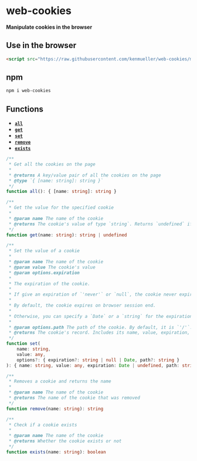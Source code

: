 # **web-cookies**

**Manipulate cookies in the browser**

## **Use in the browser**

```html
<script src="https://raw.githubusercontent.com/kenmueller/web-cookies/master/browser/index.min.js"></script>
```

## **npm**

```bash
npm i web-cookies
```

## **Functions**

- **[`all`](#all-function)**
- **[`get`](#get-function)**
- **[`set`](#set-function)**
- **[`remove`](#remove-function)**
- **[`exists`](#exists-function)**

<div id="all-function"></div>

```typescript
/**
 * Get all the cookies on the page
 *
 * @returns A key/value pair of all the cookies on the page
 * @type `{ [name: string]: string }`
 */
function all(): { [name: string]: string }
```

<div id="get-function"></div>

```typescript
/**
 * Get the value for the specified cookie
 *
 * @param name The name of the cookie
 * @returns The cookie's value of type `string`. Returns `undefined` if the cookie doesn't exist.
 */
function get(name: string): string | undefined
```

<div id="set-function"></div>

```typescript
/**
 * Set the value of a cookie
 *
 * @param name The name of the cookie
 * @param value The cookie's value
 * @param options.expiration
 *
 * The expiration of the cookie.
 *
 * If give an expiration of `'never'` or `null`, the cookie never expires.
 *
 * By default, the cookie expires on browser session end.
 *
 * Otherwise, you can specify a `Date` or a `string` for the expiration.
 *
 * @param options.path The path of the cookie. By default, it is `'/'`.
 * @returns The cookie's record. Includes its name, value, expiration, and path
 */
function set(
	name: string,
	value: any,
	options?: { expiration?: string | null | Date, path?: string }
): { name: string, value: any, expiration: Date | undefined, path: string }
```

<div id="remove-function"></div>

```typescript
/**
 * Removes a cookie and returns the name
 *
 * @param name The name of the cookie
 * @returns The name of the cookie that was removed
 */
function remove(name: string): string
```

<div id="exists-function"></div>

```typescript
/**
 * Check if a cookie exists
 *
 * @param name The name of the cookie
 * @returns Whether the cookie exists or not
 */
function exists(name: string): boolean
```
